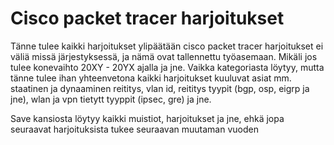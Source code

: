 # Cisco packet tracer harjoitukset

Tänne tulee kaikki harjoitukset ylipäätään cisco packet tracer harjoitukset ei väliä missä järjestyksessä, ja nämä ovat tallennettu työasemaan. Mikäli jos tulee konevaihto 20XY - 20YX ajalla ja jne. Vaikka kategoriasta löytyy, mutta tänne tulee ihan yhteenvetona kaikki harjoitukset kuuluvat asiat mm. staatinen ja dynaaminen reititys, vlan id, reititys tyypit (bgp, osp, eigrp ja jne), wlan ja vpn tietytt tyyppit (ipsec, gre) ja jne.

Save kansiosta löytyy kaikki muistiot, harjoitukset ja jne, ehkä jopa seuraavat harjoituksista tukee seuraavan muutaman vuoden